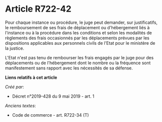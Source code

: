 # Article R722-42

Pour chaque instance ou procédure, le juge peut demander, sur justificatifs, le remboursement de ses frais de déplacement ou
d'hébergement liés à l'instance ou à la procédure dans les conditions et selon les modalités de règlements des frais
occasionnés par les déplacements prévues par les dispositions applicables aux personnels civils de l'Etat pour le ministère
de la justice.

L'Etat n'est pas tenu de rembourser les frais engagés par le juge pour des déplacements ou de l'hébergement dont le nombre ou
la fréquence sont manifestement sans rapport avec les nécessités de sa défense.

**Liens relatifs à cet article**

_Créé par_:

  - Décret n°2019-428 du 9 mai 2019 - art. 1

_Anciens textes_:

  - Code de commerce - art. R722-34 (T)
